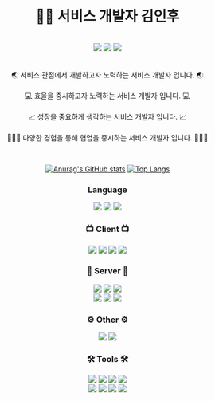 
<div align="center">
  <h1>🧑🏻 서비스 개발자 김인후</h1>
  <p>
    <br />
    <a href = "https://www.instagram.com/pino._.hoo/"><img src="https://img.shields.io/badge/instagram-purple?style=flat-square&logo=Instagram&logoColor=white"/></a>
    <a href = "https://pinomaker.com/"><img src="https://img.shields.io/badge/Blog-orange?style=flat-square&logo=Blogger&logoColor=white"/></a>
    <a href = "https://invincible-governor-a3a.notion.site/41ed73f2603146478d3f2dbf13043e93"><img src ="https://img.shields.io/badge/Profile-%23C21325?style=for-the-badge&logo=Notion&logoColor=white" /></a>
    <br />
    <br />
    <br />
    🌏 서비스 관점에서 개발하고자 노력하는 서비스 개발자 입니다. 🌏
    <br />
    <br />
    💻 효율을 중시하고자 노력하는 서비스 개발자 입니다. 💻
    <br />
    <br />
    📈 성장을 중요하게 생각하는 서비스 개발자 입니다. 📈
    <br />
    <br />
    👩‍👩‍👧 다양한 경험을 통해 협업을 중시하는 서비스 개발자 입니다. 👩‍👩‍👧
  </p>
  <br />

  [![Anurag's GitHub stats](https://github-readme-stats.vercel.app/api?username=pinomaker-hoo&show_icons=true&theme=radical)](https://github.com/anuraghazra/github-readme-stats)
  [![Top Langs](https://github-readme-stats.vercel.app/api/top-langs/?username=pinomaker-hoo&layout=compact)](https://github.com/anuraghazra/github-readme-stats)
  <br />
  <h3>Language</h3>
  <img src="https://img.shields.io/badge/JavaScript-F4D53E?style=flat-square&logo=JavaScript&logoColor=white"/>
  <img src="https://img.shields.io/badge/typescript-%23007ACC.svg?style=for-the-badge&logo=TypeScript&logoColor=white"/>
  <img src="https://img.shields.io/badge/NodeJS-31B025?style=flat-square&logo=Node.js&logoColor=white"/>
  <br />
  <h3>📺 Client 📺</h3>
  <img src="https://img.shields.io/badge/React-blue?style=flat-square&logo=React&logoColor=white"/>   
  <img src="https://img.shields.io/badge/NextJS-blue?style=flat-square&logo=Next.js&logoColor=white"/>
  <img src="https://img.shields.io/badge/Redux-blue?style=flat-square&logo=Redux&logoColor=white"/>
  <img src="https://img.shields.io/badge/React Native-blue?style=flat-square&logo=React&logoColor=white"/>   
  <h3>💾 Server 💾</h3>
  <img src="https://img.shields.io/badge/Spring boot-31B025?style=flat-square&logo=Spring Boot&logoColor=white"/>   
  <img src="https://img.shields.io/badge/Express-%23E0234E.svg?style=for-the-badge&logo=Express&logoColor=white"/> 
  <img src="https://img.shields.io/badge/NestJS-%23E0234E.svg?style=for-the-badge&logo=nestjs&logoColor=white"/>
  <br />
  <img src ="https://img.shields.io/badge/Sequelize-%23C21325?style=for-the-badge&logo=Sequelize&logoColor=white" />
  <img src ="https://img.shields.io/badge/Typeorm-%23C21325?style=for-the-badge&logo=Sequelize&logoColor=white" />
  <img src ="https://img.shields.io/badge/JPA-%23C21325?style=for-the-badge&logo=Sequelize&logoColor=white" />  
  <br />
  <h3>⚙️ Other ⚙️</h3>
  <img src ="https://img.shields.io/badge/MySQL-%2300f.svg?style=for-the-badge&logo=mysql&logoColor=white" /> 
  <img src ="https://img.shields.io/badge/Jest-%23C21325?style=for-the-badge&logo=Jest&logoColor=white" />
  <br />
  <h3>🛠️ Tools 🛠️</h3>
  <img src ="https://img.shields.io/badge/Slack-%23C21325?style=for-the-badge&logo=Slack&logoColor=white" />
  <img src ="https://img.shields.io/badge/Notion-%23C21325?style=for-the-badge&logo=Notion&logoColor=white" />
  <img src ="https://img.shields.io/badge/Trello-%23C21325?style=for-the-badge&logo=Trello&logoColor=white" />
  <img src ="https://img.shields.io/badge/Obsidian-%23C21325?style=for-the-badge&logo=Obsidian&logoColor=white" />  
  <br />
  <img src ="https://img.shields.io/badge/Figma-%23C21325?style=for-the-badge&logo=Figma&logoColor=white" />
  <img src ="https://img.shields.io/badge/Photoshop-%23C21325?style=for-the-badge&logo=Adobe Photoshop&logoColor=white" />
  <img src ="https://img.shields.io/badge/After Effects-%23C21325?style=for-the-badge&logo=Adobe After Effects&logoColor=white" />
  <img src ="https://img.shields.io/badge/Premiere Pro-%23C21325?style=for-the-badge&logo=Adobe Premiere Pro&logoColor=white" />
  <br />
</div>

<!-- ![mazandi profile](http://mazandi.herokuapp.com/api?handle={inhoo23}&theme=warm) -->
<!-- [![Solved.ac/profile/inhoo23](http://mazassumnida.wtf/api/v2/generate_badge?boj=inhoo23)](https://solved.ac/inhoo23)  -->
